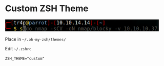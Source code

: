 # Custom ZSH Theme

![image](./images/prompt.png)

Place in `~/.oh-my-zsh/themes/`

Edit `~/.zshrc`

`ZSH_THEME="custom"`
